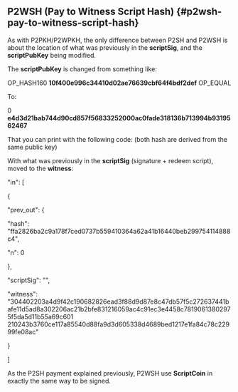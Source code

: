## P2WSH (Pay to Witness Script Hash) {#p2wsh-pay-to-witness-script-hash}

As with P2PKH/P2WPKH, the only difference between P2SH and P2WSH is about the location of what was previously in the **scriptSig**, and the **scriptPubKey** being modified.

The **scriptPubKey** is changed from something like:

OP_HASH160 **10f400e996c34410d02ae76639cbf64f4bdf2def** OP_EQUAL

To:

0 **e4d3d21bab744d90cd857f56833252000ac0fade318136b713994b9319562467**

That you can print with the following code: (both hash are derived from the same public key)

With what was previously in the **scriptSig** (signature + redeem script), moved to the **witness**:

"in": [

{

"prev_out": {

"hash": "ffa2826ba2c9a178f7ced0737b559410364a62a41b16440beb299754114888c4",

"n": 0

},

"scriptSig": "",

"witness": "304402203a4d9f42c190682826ead3f88d9d87e8c47db57f5c272637441bafe11d5ad8a302206ac21b2bfe831216059ac4c91ec3e4458c78190613802975f5da5d11b55a69c601 210243b3760ce117a85540d88fa9d3d605338d4689bed1217e1fa84c78c22999fe08ac"

}

]

As the P2SH payment explained previously, P2WSH use **ScriptCoin** in exactly the same way to be signed.